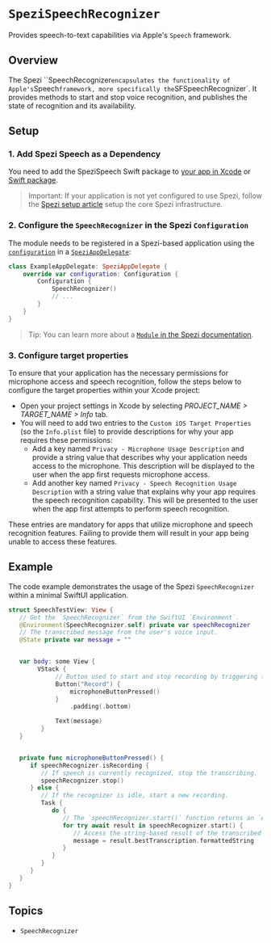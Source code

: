# ``SpeziSpeechRecognizer``

<!--
                  
This source file is part of the Stanford Spezi open-source project

SPDX-FileCopyrightText: 2023 Stanford University and the project authors (see CONTRIBUTORS.md)

SPDX-License-Identifier: MIT
             
-->

Provides speech-to-text capabilities via Apple's `Speech` framework.

## Overview

The Spezi ``SpeechRecognizer` encapsulates the functionality of Apple's `Speech` framework, more specifically the `SFSpeechRecognizer`.
It provides methods to start and stop voice recognition, and publishes the state of recognition and its availability.

## Setup

### 1. Add Spezi Speech as a Dependency

You need to add the SpeziSpeech Swift package to
[your app in Xcode](https://developer.apple.com/documentation/xcode/adding-package-dependencies-to-your-app#) or
[Swift package](https://developer.apple.com/documentation/xcode/creating-a-standalone-swift-package-with-xcode#Add-a-dependency-on-another-Swift-package).

> Important: If your application is not yet configured to use Spezi, follow the [Spezi setup article](https://swiftpackageindex.com/stanfordspezi/spezi/documentation/spezi/initial-setup) setup the core Spezi infrastructure.

### 2. Configure the `SpeechRecognizer` in the Spezi `Configuration`

The module needs to be registered in a Spezi-based application using the [`configuration`](https://swiftpackageindex.com/stanfordspezi/spezi/documentation/spezi/speziappdelegate/configuration)
in a [`SpeziAppDelegate`](https://swiftpackageindex.com/stanfordspezi/spezi/documentation/spezi/speziappdelegate):
```swift
class ExampleAppDelegate: SpeziAppDelegate {
    override var configuration: Configuration {
        Configuration {
            SpeechRecognizer()
            // ...
        }
    }
}
```
> Tip: You can learn more about a [`Module` in the Spezi documentation](https://swiftpackageindex.com/stanfordspezi/spezi/documentation/spezi/module).

### 3. Configure target properties

To ensure that your application has the necessary permissions for microphone access and speech recognition, follow the steps below to configure the target properties within your Xcode project:

- Open your project settings in Xcode by selecting *PROJECT_NAME > TARGET_NAME > Info* tab.
- You will need to add two entries to the `Custom iOS Target Properties` (so the `Info.plist` file) to provide descriptions for why your app requires these permissions:
   - Add a key named `Privacy - Microphone Usage Description` and provide a string value that describes why your application needs access to the microphone. This description will be displayed to the user when the app first requests microphone access.
   - Add another key named `Privacy - Speech Recognition Usage Description` with a string value that explains why your app requires the speech recognition capability. This will be presented to the user when the app first attempts to perform speech recognition.

These entries are mandatory for apps that utilize microphone and speech recognition features. Failing to provide them will result in your app being unable to access these features. 

## Example

The code example demonstrates the usage of the Spezi ``SpeechRecognizer`` within a minimal SwiftUI application.

```swift
struct SpeechTestView: View {
   // Get the `SpeechRecognizer` from the SwiftUI `Environment`.
   @Environment(SpeechRecognizer.self) private var speechRecognizer
   // The transcribed message from the user's voice input.
   @State private var message = ""


   var body: some View {
        VStack {
             // Button used to start and stop recording by triggering the `microphoneButtonPressed()` function.
             Button("Record") {
                 microphoneButtonPressed()
             }
                 .padding(.bottom)

             Text(message)
         }
   }


   private func microphoneButtonPressed() {
      if speechRecognizer.isRecording {
         // If speech is currently recognized, stop the transcribing.
         speechRecognizer.stop()
      } else {
         // If the recognizer is idle, start a new recording.
         Task {
            do {
               // The `speechRecognizer.start()` function returns an `AsyncThrowingStream` that yields the transcribed text.
               for try await result in speechRecognizer.start() {
                  // Access the string-based result of the transcribed result.
                  message = result.bestTranscription.formattedString
               }
            }
         }
      }
   }
}
```

## Topics

- ``SpeechRecognizer``
